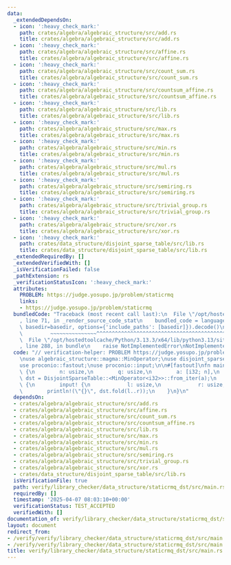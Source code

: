 ```yaml
---
data:
  _extendedDependsOn:
  - icon: ':heavy_check_mark:'
    path: crates/algebra/algebraic_structure/src/add.rs
    title: crates/algebra/algebraic_structure/src/add.rs
  - icon: ':heavy_check_mark:'
    path: crates/algebra/algebraic_structure/src/affine.rs
    title: crates/algebra/algebraic_structure/src/affine.rs
  - icon: ':heavy_check_mark:'
    path: crates/algebra/algebraic_structure/src/count_sum.rs
    title: crates/algebra/algebraic_structure/src/count_sum.rs
  - icon: ':heavy_check_mark:'
    path: crates/algebra/algebraic_structure/src/countsum_affine.rs
    title: crates/algebra/algebraic_structure/src/countsum_affine.rs
  - icon: ':heavy_check_mark:'
    path: crates/algebra/algebraic_structure/src/lib.rs
    title: crates/algebra/algebraic_structure/src/lib.rs
  - icon: ':heavy_check_mark:'
    path: crates/algebra/algebraic_structure/src/max.rs
    title: crates/algebra/algebraic_structure/src/max.rs
  - icon: ':heavy_check_mark:'
    path: crates/algebra/algebraic_structure/src/min.rs
    title: crates/algebra/algebraic_structure/src/min.rs
  - icon: ':heavy_check_mark:'
    path: crates/algebra/algebraic_structure/src/mul.rs
    title: crates/algebra/algebraic_structure/src/mul.rs
  - icon: ':heavy_check_mark:'
    path: crates/algebra/algebraic_structure/src/semiring.rs
    title: crates/algebra/algebraic_structure/src/semiring.rs
  - icon: ':heavy_check_mark:'
    path: crates/algebra/algebraic_structure/src/trivial_group.rs
    title: crates/algebra/algebraic_structure/src/trivial_group.rs
  - icon: ':heavy_check_mark:'
    path: crates/algebra/algebraic_structure/src/xor.rs
    title: crates/algebra/algebraic_structure/src/xor.rs
  - icon: ':heavy_check_mark:'
    path: crates/data_structure/disjoint_sparse_table/src/lib.rs
    title: crates/data_structure/disjoint_sparse_table/src/lib.rs
  _extendedRequiredBy: []
  _extendedVerifiedWith: []
  _isVerificationFailed: false
  _pathExtension: rs
  _verificationStatusIcon: ':heavy_check_mark:'
  attributes:
    PROBLEM: https://judge.yosupo.jp/problem/staticrmq
    links:
    - https://judge.yosupo.jp/problem/staticrmq
  bundledCode: "Traceback (most recent call last):\n  File \"/opt/hostedtoolcache/Python/3.13.3/x64/lib/python3.13/site-packages/onlinejudge_verify/documentation/build.py\"\
    , line 71, in _render_source_code_stat\n    bundled_code = language.bundle(stat.path,\
    \ basedir=basedir, options={'include_paths': [basedir]}).decode()\n          \
    \         ~~~~~~~~~~~~~~~^^^^^^^^^^^^^^^^^^^^^^^^^^^^^^^^^^^^^^^^^^^^^^^^^^^^^^^^^^^^^^^^^^\n\
    \  File \"/opt/hostedtoolcache/Python/3.13.3/x64/lib/python3.13/site-packages/onlinejudge_verify/languages/rust.py\"\
    , line 288, in bundle\n    raise NotImplementedError\nNotImplementedError\n"
  code: "// verification-helper: PROBLEM https://judge.yosupo.jp/problem/staticrmq\n\
    \nuse algebraic_structure::magma::MinOperator;\nuse disjoint_sparse_table::DisjointSparseTable;\n\
    use proconio::fastout;\nuse proconio::input;\n\n#[fastout]\nfn main() {\n    input!\
    \ {\n        n: usize,\n        q: usize,\n        a: [i32; n],\n    }\n    let\
    \ dst = DisjointSparseTable::<MinOperator<i32>>::from_iter(a);\n    for _ in 0..q\
    \ {\n        input! {\n            l: usize,\n            r: usize,\n        }\n\
    \        println!(\"{}\", dst.fold(l..r));\n    }\n}\n"
  dependsOn:
  - crates/algebra/algebraic_structure/src/add.rs
  - crates/algebra/algebraic_structure/src/affine.rs
  - crates/algebra/algebraic_structure/src/count_sum.rs
  - crates/algebra/algebraic_structure/src/countsum_affine.rs
  - crates/algebra/algebraic_structure/src/lib.rs
  - crates/algebra/algebraic_structure/src/max.rs
  - crates/algebra/algebraic_structure/src/min.rs
  - crates/algebra/algebraic_structure/src/mul.rs
  - crates/algebra/algebraic_structure/src/semiring.rs
  - crates/algebra/algebraic_structure/src/trivial_group.rs
  - crates/algebra/algebraic_structure/src/xor.rs
  - crates/data_structure/disjoint_sparse_table/src/lib.rs
  isVerificationFile: true
  path: verify/library_checker/data_structure/staticrmq_dst/src/main.rs
  requiredBy: []
  timestamp: '2025-04-07 08:03:10+00:00'
  verificationStatus: TEST_ACCEPTED
  verifiedWith: []
documentation_of: verify/library_checker/data_structure/staticrmq_dst/src/main.rs
layout: document
redirect_from:
- /verify/verify/library_checker/data_structure/staticrmq_dst/src/main.rs
- /verify/verify/library_checker/data_structure/staticrmq_dst/src/main.rs.html
title: verify/library_checker/data_structure/staticrmq_dst/src/main.rs
---
```

